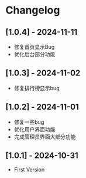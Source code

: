 # Changelog

## [1.0.4] - 2024-11-11
- 修复首页显示Bug
- 优化后台部分功能

## [1.0.3] - 2024-11-02
- 修复排行榜显示bug

## [1.0.2] - 2024-11-01
- 修复一些bug
- 优化用户界面功能
- 完成管理员界面大部分功能

## [1.0.1] - 2024-10-31
- First Version
